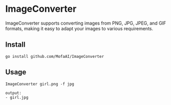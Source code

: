 # ImageConverter
ImageConverter supports converting images from PNG, JPG, JPEG, and GIF formats, making it easy to adapt your images to various requirements.

## Install
```shell
go install github.com/MofaAI/ImageConverter
```

## Usage
```shell
ImageConverter girl.png -f jpg

output:
- girl.jpg
```
